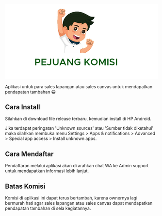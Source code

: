 <p align="center">
  <img src="res/logo.png" alt="Pejuang Komisi"><br>
</p>


Aplikasi untuk para sales lapangan atau sales canvas untuk mendapatkan pendapatan tambahan 😀

## Cara Install

Silahkan di download file release terbaru, kemudian install di HP Android.

Jika terdapat peringatan 'Unknown sources' atau 'Sumber tidak diketahui'
maka silahkan membuka menu Settings > Apps & notifications > Advanced > Special app access > Install unknown apps.

## Cara Mendaftar

Pendaftaran melalui aplikasi akan di arahkan chat WA ke Admin support untuk mendapatkan informasi lebih lanjut.

## Batas Komisi

Komisi di aplikasi ini dapat terus bertambah, karena ownernya lagi bermurah hati agar sales lapangan atau sales canvas
dapat mendapatkan pendapatan tambahan di sela kegiatannya.